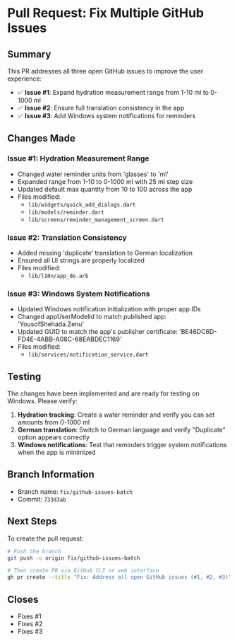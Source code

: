 # Pull Request: Fix Multiple GitHub Issues

## Summary

This PR addresses all three open GitHub issues to improve the user experience:

- ✅ **Issue #1**: Expand hydration measurement range from 1-10 ml to 0-1000 ml
- ✅ **Issue #2**: Ensure full translation consistency in the app
- ✅ **Issue #3**: Add Windows system notifications for reminders

## Changes Made

### Issue #1: Hydration Measurement Range

- Changed water reminder units from 'glasses' to 'ml'
- Expanded range from 1-10 to 0-1000 ml with 25 ml step size
- Updated default max quantity from 10 to 100 across the app
- Files modified:
  - `lib/widgets/quick_add_dialogs.dart`
  - `lib/models/reminder.dart`
  - `lib/screens/reminder_management_screen.dart`

### Issue #2: Translation Consistency

- Added missing 'duplicate' translation to German localization
- Ensured all UI strings are properly localized
- Files modified:
  - `lib/l10n/app_de.arb`

### Issue #3: Windows System Notifications

- Updated Windows notification initialization with proper app IDs
- Changed appUserModelId to match published app: 'YousofShehada.Zenu'
- Updated GUID to match the app's publisher certificate: 'BE46DC6D-FD4E-4ABB-A08C-68EABDEC1169'
- Files modified:
  - `lib/services/notification_service.dart`

## Testing

The changes have been implemented and are ready for testing on Windows. Please verify:

1. **Hydration tracking**: Create a water reminder and verify you can set amounts from 0-1000 ml
2. **German translation**: Switch to German language and verify "Duplicate" option appears correctly
3. **Windows notifications**: Test that reminders trigger system notifications when the app is minimized

## Branch Information

- Branch name: `fix/github-issues-batch`
- Commit: `733d3ab`

## Next Steps

To create the pull request:

```bash
# Push the branch
git push -u origin fix/github-issues-batch

# Then create PR via GitHub CLI or web interface
gh pr create --title "Fix: Address all open GitHub issues (#1, #2, #3)" --body "@PR_TEMPLATE.md"
```

## Closes

- Fixes #1
- Fixes #2  
- Fixes #3
